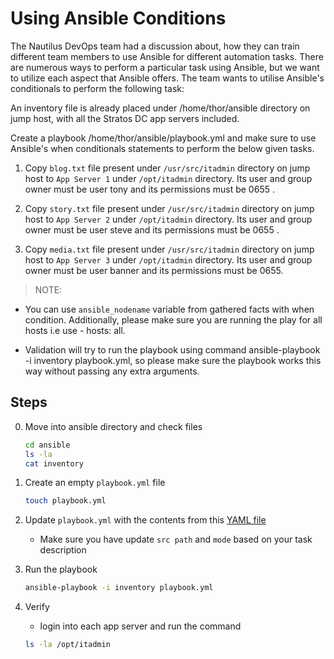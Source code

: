 # Using Ansible Conditions

The Nautilus DevOps team had a discussion about, how they can train different team members to use Ansible for different automation tasks. There are numerous ways to perform a particular task using Ansible, but we want to utilize each aspect that Ansible offers. The team wants to utilise Ansible's conditionals to perform the following task:

An inventory file is already placed under /home/thor/ansible directory on jump host, with all the Stratos DC app servers included.

Create a playbook /home/thor/ansible/playbook.yml and make sure to use Ansible's when conditionals statements to perform the below given tasks.

1. Copy `blog.txt` file present under `/usr/src/itadmin` directory on jump host to `App Server 1` under `/opt/itadmin` directory. Its user and group owner must be user tony and its permissions must be 0655 .

2. Copy `story.txt` file present under `/usr/src/itadmin` directory on jump host to `App Server 2` under `/opt/itadmin` directory. Its user and group owner must be user steve and its permissions must be 0655 .

3. Copy `media.txt` file present under `/usr/src/itadmin` directory on jump host to `App Server 3` under `/opt/itadmin` directory. Its user and group owner must be user banner and its permissions must be 0655.

> NOTE:

- You can use `ansible_nodename` variable from gathered facts with when condition. Additionally, please make sure you are running the play for all hosts i.e use - hosts: all.

- Validation will try to run the playbook using command ansible-playbook -i inventory playbook.yml, so please make sure the playbook works this way without passing any extra arguments.

## Steps

0. Move into ansible directory and check files

    ```sh
    cd ansible
    ls -la
    cat inventory
    ```

1. Create an empty `playbook.yml` file

    ```sh
    touch playbook.yml
    ```

2. Update `playbook.yml` with the contents from this [YAML file](../files/ansible_playbook_conditions_093.yml)

    - Make sure you have update `src path` and `mode` based on your task description

3. Run the playbook

    ```sh
    ansible-playbook -i inventory playbook.yml
    ```

4. Verify

    - login into each app server and run the command

    ```sh
    ls -la /opt/itadmin
    ```
